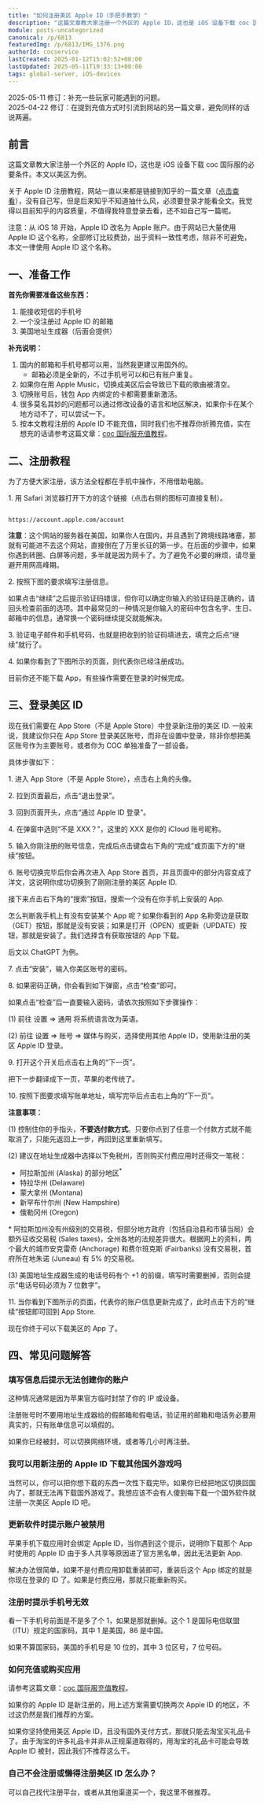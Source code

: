 ```yaml
---
title: "如何注册美区 Apple ID（手把手教学）"
description: "这篇文章教大家注册一个外区的 Apple ID，这也是 iOS 设备下载 coc 国际服的必要条件。本文以美区为例。一、准备工作。首先你需要准备这些东西：1. 能接收短信的手机号。2. 一个没注册过 Apple ID 的邮箱。3. 美国地址生成器（后面会提供）"
module: posts-uncategorized
canonical: /p/6813
featuredImg: /p/6813/IMG_1376.png
authorId: cocservice
lastCreated: 2025-01-12T15:02:52+08:00
lastUpdated: 2025-05-11T19:33:13+08:00
tags: global-server, iOS-devices
---
```


<script setup>
import Code from '@/components/card/Code.vue';
</script>

<PostHistory>
2025-05-11 修订：补充一些玩家可能遇到的问题。<br>
2025-04-22 修订：在提到充值方式时引流到网站的另一篇文章，避免同样的话说两遍。
</PostHistory>

## 前言

这篇文章教大家注册一个外区的 Apple ID，这也是 iOS 设备下载 coc 国际服的必要条件。本文以美区为例。

关于 Apple ID 注册教程，网站一直以来都是链接到知乎的一篇文章（[点击查看](https://zhuanlan.zhihu.com/p/367821925)），没有自己写，但是后来知乎不知道抽什么风，必须要登录才能看全文。我觉得以目前知乎的内容质量，不值得我特意登录去看，还不如自己写一篇呢。

注意：从 iOS 18 开始，Apple ID 改名为 Apple 账户。由于网站已大量使用 Apple ID 这个名称，全部修订比较费劲，出于资料一致性考虑，除非不可避免，本文一律使用 Apple ID 这个名称。

## 一、准备工作

**首先你需要准备这些东西：**

1. 能接收短信的手机号
2. 一个没注册过 Apple ID 的邮箱
3. 美国地址生成器（后面会提供）

**补充说明：**

1. 国内的邮箱和手机号都可以用，当然我更建议用国外的。
    - 邮箱必须是全新的，不过手机号可以和已有账户重复。
2. 如果你在用 Apple Music，切换成美区后会导致已下载的歌曲被清空。
3. 切换账号后，钱包 App 内绑定的卡都需要重新激活。
4. 很多莫名其妙的问题都可以通过修改设备的语言和地区解决，如果你卡在某个地方动不了，可以尝试一下。
5. 按本文教程注册的 Apple ID 不能充值，同时我们也不推荐你折腾充值，实在想充的话请参考这篇文章：[coc 国际服充值教程](/p/6725)。

## 二、注册教程

为了方便大家注册，该方法全程都在手机中操作，不用借助电脑。

1\. 用 Safari 浏览器打开下方的这个链接（点击右侧的图标可直接复制）。

<Code>
https://account.apple.com/account
</Code>

**注意**：这个网站的服务器在美国，如果你人在国内，并且遇到了跨境线路堵塞，那就有可能进不去这个网站，直接倒在了万里长征的第一步。在后面的步骤中，如果你遇到转圈、白屏等问题，多半就是因为网卡了。为了避免不必要的麻烦，请尽量避开用网高峰期。

2\. 按照下图的要求填写注册信息。

<Pic src="/p/6813/IMG_1360.jpg" width="1170" height="7253" alt="注册 Apple ID 的注意事项" maxWidth="390px" />

如果点击“继续”之后提示验证码错误，但你可以确定你输入的验证码是正确的，请回头检查前面的选项。其中最常见的一种情况是你输入的密码中包含名字、生日、邮箱中的信息，通常换一个密码继续提交就能解决。

3\. 验证电子邮件和手机号码，也就是把收到的验证码填进去，填完之后点“继续”就行了。

<Pic src="/p/6813/IMG_1362.png" width="1170" height="2532" alt="验证邮箱" maxWidth="390px" />
<Pic src="/p/6813/IMG_1363.png" width="1170" height="2532" alt="验证手机号" maxWidth="390px" />

4\. 如果你看到了下图所示的页面，则代表你已经注册成功。

<Pic src="/p/6813/IMG_1365.png" width="1170" height="2532" alt="登录与安全页面" maxWidth="390px" />

目前你还不能下载 App，有些操作需要在登录的时候完成。

## 三、登录美区 ID

现在我们需要在 App Store（不是 Apple Store）中登录新注册的美区 ID. 一般来说，我建议你只在 App Store 登录美区账号，而非在设置中登录，除非你想把美区账号作为主要账号，或者你为 COC 单独准备了一部设备。

具体步骤如下：

1\. 进入 App Store（不是 Apple Store），点击右上角的头像。

<Pic src="/p/6676/IMG_1342.jpg" width="1170" height="2532" alt="App Store 首页" maxWidth="390px" />

2\. 拉到页面最后，点击“退出登录”。

<Pic src="/p/6676/IMG_1344.png" width="1170" height="2532" alt="App Store 应用更新列表" maxWidth="390px" />

3\. 回到页面开头，点击“通过 Apple ID 登录”。

<Pic src="/p/6676/IMG_1345.png" width="1170" height="2532" alt="App Store 应用更新列表" maxWidth="390px" />

4\. 在弹窗中选则“不是 XXX？”，这里的 XXX 是你的 iCloud 账号昵称。

<Pic src="/p/6676/IMG_1346.png" width="1170" height="2532" alt="在 App Store 中切换账号的确认弹窗" maxWidth="390px" />

5\. 输入你刚注册的账号信息，完成后点击键盘右下角的“完成”或页面下方的“继续”按钮。

<Pic src="/p/6676/IMG_1347.png" width="1170" height="2532" alt="输入新 Apple ID 的账号密码" maxWidth="390px" />

6\. 账号切换完毕后你会再次进入 App Store 首页，并且页面中的部分内容变成了洋文，这说明你成功切换到了刚刚注册的美区 Apple ID. 

接下来点击右下角的“搜索”按钮，搜索一个没有在你手机上安装的 App.

<Pic src="/p/6676/IMG_1348.jpg" width="1170" height="2532" alt="App Store 首页" maxWidth="390px" />

怎么判断我手机上有没有安装某个 App 呢？如果你看到的 App 名称旁边是获取（GET）按钮，那就是没有安装；如果是打开（OPEN）或更新（UPDATE）按钮，那就是安装了。我们选择含有获取按钮的 App 下载。

后文以 ChatGPT 为例。

<Pic src="/p/6813/IMG_1377.png" width="1170" height="2532" alt="App Store 中 ChatGPT 的搜索结果" maxWidth="390px" />

7\. 点击“安装”，输入你美区账号的密码。

<Pic src="/p/6813/IMG_1378.png" width="1170" height="2532" alt="下载并安装 ChatGPT" maxWidth="390px" />

8\. 如果密码正确，你会看到如下弹窗，点击“检查”即可。

<Pic src="/p/6813/IMG_1379.png" width="1170" height="2532" alt="此 Apple 账户尚未用于 iTnues Store。轻点检查以登录，然后检查你的账户信息。" maxWidth="390px" />

如果点击“检查”后一直要输入密码，请依次按照如下步骤操作：

(1) 前往 设置 => 通用 将系统语言改为英语。

(2) 前往 设置 => 账号 => 媒体与购买，选择使用其他 Apple ID，使用新注册的美区 Apple ID 登录。

9\. 打开这个开关后点击右上角的“下一页”。

把下一步翻译成下一页，苹果的老传统了。

<Pic src="/p/6813/IMG_1380.png" width="1170" height="2532" alt="下载并安装 ChatGPT" maxWidth="390px" />

10\. 按照下图要求填写账单地址，填写完毕后点击右上角的“下一页”。

<Pic src="/p/6813/IMG_1381.png" width="1170" height="2532" alt="填写账单地址" maxWidth="390px" />

**注意事项：**

(1) 控制住你的手指头，**不要选付款方式**。只要你点到了任意一个付款方式就不能取消了，只能先返回上一步，再回到这里重新填写。

(2) 建议在地址生成器中选择以下免税州，否则购买付费应用时还得交一笔税：

- 阿拉斯加州 (Alaska) 的部分地区<sup>\*</sup>
- 特拉华州 (Delaware)
- 蒙大拿州 (Montana)
- 新罕布什尔州 (New Hampshire)
- 俄勒冈州 (Oregon)

\* 阿拉斯加州没有州级别的交易税，但部分地方政府（包括自治县和市镇当局）会额外征收交易税 (Sales taxes)，全州各地的法规差异很大。根据网上的资料，两个最大的城市安克雷奇 (Anchorage) 和费尔班克斯 (Fairbanks) 没有交易税，首府所在地朱诺 (Juneau) 有 5% 的交易税。

(3) 美国地址生成器生成的电话号码有个 +1 的前缀，填写时需要删掉，否则会提示“电话号码必须为 7 位数字”。

11\. 当你看到下图所示的页面，代表你的账户信息更新完成了，此时点击下方的“继续”按钮即可回到 App Store.

<Pic src="/p/6813/IMG_1383.png" width="1170" height="2532" alt="填写账单地址" maxWidth="390px" />

现在你终于可以下载美区的 App 了。

## 四、常见问题解答

### 填写信息后提示无法创建你的账户

这种情况通常是因为苹果官方临时封禁了你的 IP 或设备。

注册账号时不要用地址生成器给的假邮箱和假电话，验证用的邮箱和电话务必要用真实的，只有账单信息可以填假的。

如果你已经被封，可以切换网络环境，或者等几小时再注册。

### 我可以用新注册的 Apple ID 下载其他国外游戏吗

当然可以，你可以把你想下载的东西一次性下载完毕。如果你已经把地区切换回国内了，那就无法再下载国外游戏了。我想应该不会有人傻到每下载一个国外软件就注册一次美区 Apple ID 吧。

### 更新软件时提示账户被禁用

苹果手机下载应用时会绑定 Apple ID，当你遇到这个提示，说明你下载那个 App 时使用的 Apple ID 由于多人共享等原因进了官方黑名单，因此无法更新 App.

解决办法很简单，如果不是付费应用卸载重装即可，重装后这个 App 绑定的就是你现在登录的 ID 了。如果是付费应用，那就只能重新购买。

### 注册时提示手机号无效

看一下手机号前面是不是多了个 1，如果是那就删掉。这个 1 是国际电信联盟（ITU）规定的国家码，其中 1 是美国，86 是中国。

如果不算国家码，美国的手机号是 10 位的，其中 3 位区号，7 位号码。

### 如何充值或购买应用

请参考这篇文章：[coc 国际服充值教程](/p/6725)。

如果你的 Apple ID 是新注册的，用上述方案需要切换两次 Apple ID 的地区，不过这仍然是我们推荐的方案。

如果你坚持使用美区 Apple ID，且没有国外支付方式，那就只能去淘宝买礼品卡了。由于淘宝的许多礼品卡并非从正规渠道取得的，用淘宝的礼品卡可能会导致 Apple ID 被封，因此我们不推荐这么干。

### 自己不会注册或懒得注册美区 ID 怎么办？

可以自己找代注册平台，或者从其他渠道买一个，我这里不做推荐。